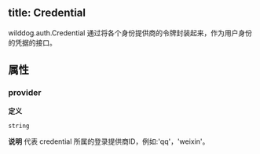 
title: Credential
---
wilddog.auth.Credential 通过将各个身份提供商的令牌封装起来，作为用户身份的凭据的接口。


## 属性
### provider

**定义**

```js
string
```

**说明**
代表 credential 所属的登录提供商ID，例如:'qq'，'weixin'。

